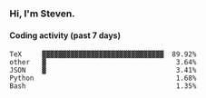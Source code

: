 ### Hi, I'm Steven.

#### Coding activity (past 7 days)
```
TeX     ▓▓▓▓▓▓▓▓▓▓▓▓▓▓▓▓▓▓▓▓▓▓▓▓▓▓▓▓▓▓  89.92%
other   ▓                                3.64%
JSON    ▓                                3.41%
Python                                   1.68%
Bash                                     1.35%
```
